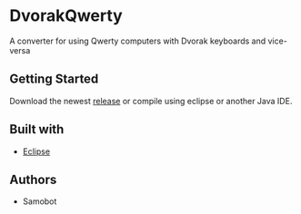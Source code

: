 # DvorakQwerty
A converter for using Qwerty computers with Dvorak keyboards and vice-versa

## Getting Started

Download the newest [release](https://github.com/samobot/DvorakQwerty/releases/) or compile using eclipse or another Java IDE.

## Built with
* [Eclipse](https://www.eclipse.org/)

## Authors

* Samobot
